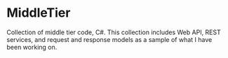 # MiddleTier
Collection of middle tier code, C#.
This collection includes Web API, REST services, and request and response models as a sample of what I have been working on. 
